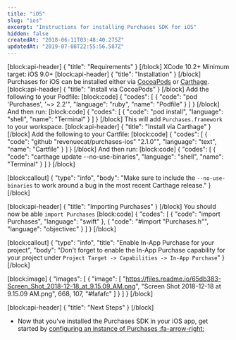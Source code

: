 ```yaml
---
title: "iOS"
slug: "ios"
excerpt: "Instructions for installing Purchases SDK for iOS"
hidden: false
createdAt: "2018-06-11T03:48:40.275Z"
updatedAt: "2019-07-08T22:55:56.587Z"
---
```

[block:api-header]
{
  "title": "Requirements"
}
[/block]
XCode 10.2+
Minimum target: iOS 9.0+
[block:api-header]
{
  "title": "Installation"
}
[/block]
Purchases for iOS can be installed either via [CocoaPods](doc:ios#section-install-via-cocoapods) or [Carthage](ios#section-install-via-carthage). 
[block:api-header]
{
  "title": "Install via CocoaPods"
}
[/block]
Add the following to your Podfile:
[block:code]
{
  "codes": [
    {
      "code": "pod 'Purchases', '~> 2.2'",
      "language": "ruby",
      "name": "Podfile"
    }
  ]
}
[/block]
And then run:
[block:code]
{
  "codes": [
    {
      "code": "pod install",
      "language": "shell",
      "name": "Terminal"
    }
  ]
}
[/block]
This will add `Purchases.framework` to your workspace.
[block:api-header]
{
  "title": "Install via Carthage"
}
[/block]
Add the following to your Cartfile:
[block:code]
{
  "codes": [
    {
      "code": "github \"revenuecat/purchases-ios\" \"2.1.0\"",
      "language": "text",
      "name": "Cartfile"
    }
  ]
}
[/block]
And then run:
[block:code]
{
  "codes": [
    {
      "code": "carthage update --no-use-binaries",
      "language": "shell",
      "name": "Terminal"
    }
  ]
}
[/block]

[block:callout]
{
  "type": "info",
  "body": "Make sure to include the `--no-use-binaries` to work around a bug in the most recent Carthage release."
}
[/block]

[block:api-header]
{
  "title": "Importing Purchases"
}
[/block]
You should now be able `import Purchases`
[block:code]
{
  "codes": [
    {
      "code": "import Purchases",
      "language": "swift"
    },
    {
      "code": "#import \"Purchases.h\"",
      "language": "objectivec"
    }
  ]
}
[/block]

[block:callout]
{
  "type": "info",
  "title": "Enable In-App Purchase for your project",
  "body": "Don't forget to enable the In-App Purchase capability for your project under `Project Target -> Capabilities -> In-App Purchase`"
}
[/block]

[block:image]
{
  "images": [
    {
      "image": [
        "https://files.readme.io/65db383-Screen_Shot_2018-12-18_at_9.15.09_AM.png",
        "Screen Shot 2018-12-18 at 9.15.09 AM.png",
        668,
        107,
        "#fafafc"
      ]
    }
  ]
}
[/block]

[block:api-header]
{
  "title": "Next Steps"
}
[/block]
* Now that you've installed the Purchases SDK in your iOS app, get started by [configuring an instance of Purchases :fa-arrow-right:](doc:getting-started-1#section-configure-purchases)